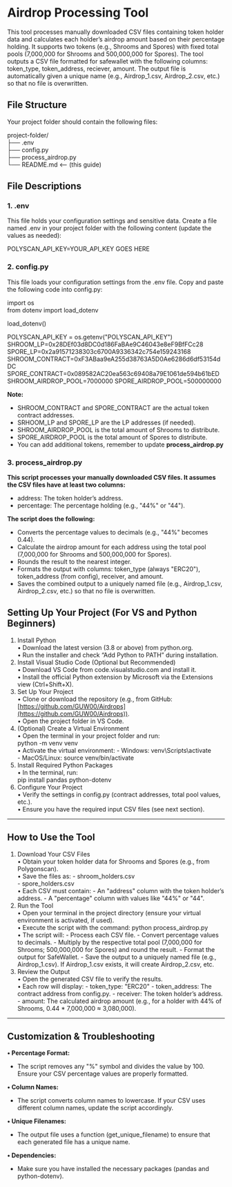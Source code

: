 # **Airdrop Processing Tool**

This tool processes manually downloaded CSV files containing token holder data and calculates each holder’s airdrop amount based on their percentage holding. It supports two tokens (e.g., Shrooms and Spores) with fixed total pools (7,000,000 for Shrooms and 500,000,000 for Spores). The tool outputs a CSV file formatted for safewallet with the following columns: token\_type, token\_address, reciever, amount. The output file is automatically given a unique name (e.g., Airdrop\_1.csv, Airdrop\_2.csv, etc.) so that no file is overwritten.

## **File Structure**

Your project folder should contain the following files:

project-folder/  
├── .env  
├── config.py  
├── process\_airdrop.py  
└── README.md   \<-- (this guide)

## **File Descriptions**

### **1\. .env**

This file holds your configuration settings and sensitive data. Create a file named .env in your project folder with the following content (update the values as needed):

POLYSCAN\_API\_KEY=YOUR\_API\_KEY GOES HERE

### **2\. config.py**

This file loads your configuration settings from the .env file. Copy and paste the following code into config.py:

import os  
from dotenv import load\_dotenv

load\_dotenv()

POLYSCAN\_API\_KEY \= os.getenv("POLYSCAN\_API\_KEY")  
SHROOM\_LP=0x28DEf03d8DC0d186FaBAe9C46043e8eF9BfFCc28 SPORE\_LP=0x2a91571238303c6700A9336342c754e159243168 SHROOM\_CONTRACT=0xF3ABaa9eA255d38763A5D0Ae6286d6df53154dDC SPORE\_CONTRACT=0x089582AC20ea563c69408a79E1061de594b61bED SHROOM\_AIRDROP\_POOL=7000000 SPORE\_AIRDROP\_POOL=500000000

**Note:**

* SHROOM\_CONTRACT and SPORE\_CONTRACT are the actual token contract addresses.  
* SRHOOM\_LP and SPORE\_LP are the LP addresses (if needed).  
* SHROOM\_AIRDROP\_POOL is the total amount of Shrooms to distribute.  
* SPORE\_AIRDROP\_POOL is the total amount of Spores to distribute.  
* You can add additional tokens, remember to update **process\_airdrop.py**

### **3\. process\_airdrop.py**

**This script processes your manually downloaded CSV files. It assumes the CSV files have at least two columns:**

* address: The token holder’s address.  
* percentage: The percentage holding (e.g., "44%" or "44").

**The script does the following:**

* Converts the percentage values to decimals (e.g., "44%" becomes 0.44).  
* Calculate the airdrop amount for each address using the total pool (7,000,000 for Shrooms and 500,000,000 for Spores).  
* Rounds the result to the nearest integer.  
* Formats the output with columns: token\_type (always "ERC20"), token\_address (from config), receiver, and amount.  
* Saves the combined output to a uniquely named file (e.g., Airdrop\_1.csv, Airdrop\_2.csv, etc.) so that no file is overwritten.

## **Setting Up Your Project (For VS and Python Beginners)**

1. Install Python  
   • Download the latest version (3.8 or above) from python.org.  
   • Run the installer and check “Add Python to PATH” during installation.  
2. Install Visual Studio Code (Optional but Recommended)  
   • Download VS Code from code.visualstudio.com and install it.  
   • Install the official Python extension by Microsoft via the Extensions view (Ctrl+Shift+X).  
3. Set Up Your Project  
   • Clone or download the repository (e.g., from GitHub: [https://github.com/GUW00/Airdrops](https://github.com/GUW00/Airdrops)).  
   • Open the project folder in VS Code.  
4. (Optional) Create a Virtual Environment  
   • Open the terminal in your project folder and run:  
   python \-m venv venv  
   • Activate the virtual environment: \- Windows: venv\\Scripts\\activate  
   \- MacOS/Linux: source venv/bin/activate  
5. Install Required Python Packages  
   • In the terminal, run:  
   pip install pandas python-dotenv  
6. Configure Your Project  
   • Verify the settings in config.py (contract addresses, total pool values, etc.).  
   • Ensure you have the required input CSV files (see next section).

---

## **How to Use the Tool**

1. Download Your CSV Files  
   • Obtain your token holder data for Shrooms and Spores (e.g., from Polygonscan).  
   • Save the files as: \- shroom\_holders.csv  
   \- spore\_holders.csv  
   • Each CSV must contain: \- An "address" column with the token holder’s address. \- A "percentage" column with values like "44%" or "44".  
2. Run the Tool  
   • Open your terminal in the project directory (ensure your virtual environment is activated, if used).  
   • Execute the script with the command: python process\_airdrop.py  
   • The script will: \- Process each CSV file. \- Convert percentage values to decimals. \- Multiply by the respective total pool (7,000,000 for Shrooms; 500,000,000 for Spores) and round the result. \- Format the output for SafeWallet. \- Save the output to a uniquely named file (e.g., Airdrop\_1.csv). If Airdrop\_1.csv exists, it will create Airdrop\_2.csv, etc.  
3. Review the Output  
   • Open the generated CSV file to verify the results.  
   • Each row will display: \- token\_type: "ERC20" \- token\_address: The contract address from config.py. \- receiver: The token holder’s address. \- amount: The calculated airdrop amount (e.g., for a holder with 44% of Shrooms, 0.44 \* 7,000,000 ≈ 3,080,000).

---

## **Customization & Troubleshooting**

**• Percentage Format:**

* The script removes any "%" symbol and divides the value by 100\. Ensure your CSV percentage values are properly formatted.

**• Column Names:**

* The script converts column names to lowercase. If your CSV uses different column names, update the script accordingly.

**• Unique Filenames:**

* The output file uses a function (get\_unique\_filename) to ensure that each generated file has a unique name.

**• Dependencies:**

* Make sure you have installed the necessary packages (pandas and python-dotenv).

